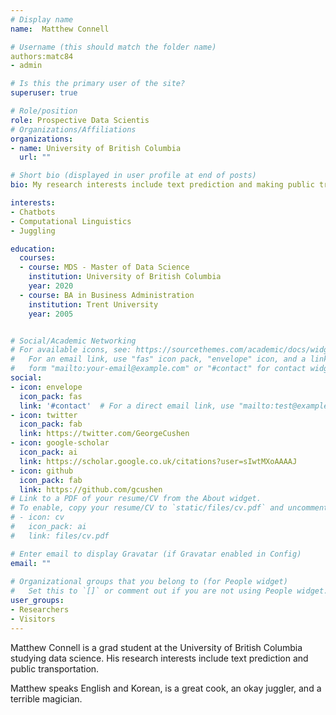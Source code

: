 ```yaml
---
# Display name
name:  Matthew Connell

# Username (this should match the folder name)
authors:matc84
- admin

# Is this the primary user of the site?
superuser: true

# Role/position
role: Prospective Data Scientis
# Organizations/Affiliations
organizations:
- name: University of British Columbia
  url: ""

# Short bio (displayed in user profile at end of posts)
bio: My research interests include text prediction and making public transportation better.

interests:
- Chatbots
- Computational Linguistics
- Juggling

education:
  courses:
  - course: MDS - Master of Data Science
    institution: University of British Columbia
    year: 2020
  - course: BA in Business Administration
    institution: Trent University
    year: 2005


# Social/Academic Networking
# For available icons, see: https://sourcethemes.com/academic/docs/widgets/#icons
#   For an email link, use "fas" icon pack, "envelope" icon, and a link in the
#   form "mailto:your-email@example.com" or "#contact" for contact widget.
social:
- icon: envelope
  icon_pack: fas
  link: '#contact'  # For a direct email link, use "mailto:test@example.org".
- icon: twitter
  icon_pack: fab
  link: https://twitter.com/GeorgeCushen
- icon: google-scholar
  icon_pack: ai
  link: https://scholar.google.co.uk/citations?user=sIwtMXoAAAAJ
- icon: github
  icon_pack: fab
  link: https://github.com/gcushen
# Link to a PDF of your resume/CV from the About widget.
# To enable, copy your resume/CV to `static/files/cv.pdf` and uncomment the lines below.  
# - icon: cv
#   icon_pack: ai
#   link: files/cv.pdf

# Enter email to display Gravatar (if Gravatar enabled in Config)
email: ""
  
# Organizational groups that you belong to (for People widget)
#   Set this to `[]` or comment out if you are not using People widget.  
user_groups:
- Researchers
- Visitors
---
```


Matthew Connell is a grad student at the University of British Columbia studying data science. His research interests include text prediction and public transportation. 

Matthew speaks English and Korean, is a great cook, an okay juggler, and a terrible magician.
